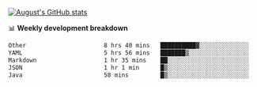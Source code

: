 
[![August's GitHub stats](https://github-readme-stats.vercel.app/api?username=zou-weidong&show_icons=true&theme=radical)](https://github.com/zou-weidong)


📊 **Weekly development breakdown**
<!--START_SECTION:waka-->

```txt
Other                      8 hrs 40 mins   ██████████▓░░░░░░░░░░░░░░   42.83 %
YAML                       5 hrs 56 mins   ███████▒░░░░░░░░░░░░░░░░░   29.39 %
Markdown                   1 hr 35 mins    ██░░░░░░░░░░░░░░░░░░░░░░░   07.90 %
JSON                       1 hr 1 min      █▒░░░░░░░░░░░░░░░░░░░░░░░   05.03 %
Java                       58 mins         █▒░░░░░░░░░░░░░░░░░░░░░░░   04.78 %
```

<!--END_SECTION:waka-->
